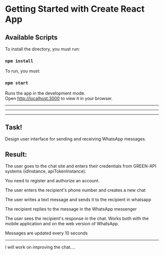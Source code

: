 # Getting Started with Create React App

## Available Scripts

To install the directory, you must run:

### `npm install`

To run, you must:

### `npm start`

Runs the app in the development mode.\
Open [http://localhost:3000](http://localhost:3000) to view it in your browser.

---

---

---
## Task!
Design user interface for
sending and receiving WhatsApp messages.

## Result:
The user goes to the chat site and enters their credentials from GREEN-API systems (idInstance, apiTokenInstance).

You need to register and authorize an account.

The user enters the recipient's phone number and creates a new chat

The user writes a text message and sends it to the recipient in whatsapp

The recipient replies to the message in the WhatsApp messenger

The user sees the recipient's response in the chat.
Works both with the mobile application and on the web version of WhatsApp.

Messages are updated every 10 seconds
___
I will work on improving the chat....